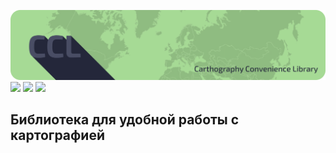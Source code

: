![](doc/logo.png)
![](https://img.shields.io/badge/Qt-41CD52?style=for-the-badge&logo=qt&logoColor=white) ![](https://img.shields.io/badge/C%2B%2B-00599C?style=for-the-badge&logo=c%2B%2B&logoColor=white) ![](https://img.shields.io/badge/CMake-064F8C?style=for-the-badge&logo=cmake&logoColor=white) 

## Библиотека для удобной работы с картографией
